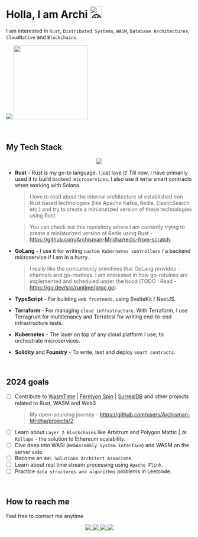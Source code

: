 # Holla, I am Archi <img src="https://fonts.gstatic.com/s/e/notoemoji/latest/1f609/512.gif" alt="😉" width="32" height="32">

I am interested in `Rust`, `Distributed Systems`, `WASM`, `Database Architectures`, `CloudNative` and `Blockchains`.

<p>
   <img src="https://api.githubtrends.io/user/svg/Archisman-Mridha/repos?time_range=three_months&group=other&loc_metric=changed&theme=classic" />
  <img src="https://api.githubtrends.io/user/svg/Archisman-Mridha/langs?time_range=three_months&loc_metric=changed&compact=True&theme=classic" height="200" />
</p>

<br />

## My Tech Stack

<p align="center">
  <img src="https://skillicons.dev/icons?i=rust,go,terraform,typescript,solidity,linux,docker,kubernetes,aws,githubactions,kafka,postgres,redis,elasticsearch,wasm,nestjs,nextjs,react,redux,jest,svelte,vite,graphql"/>
</p>

- **Rust** - Rust is my go-to language. I just love it! Till now, I have primarily used it to build `backend microservices`. I also use it write smart contracts when working with Solana.

  > I love to read about the internal architecture of established non Rust based technologies (like Apache Kafka, Redis, ElasticSearch etc.) and try to create a miniaturized version of these technologies using Rust.

  > You can check out this repository where I am currently trying to create a miniaturized version of Redis using Rust - https://github.com/Archisman-Mridha/redis-from-scratch.

- **GoLang** - I use it for writing `custom Kubernetes controllers` / a backend microservice if I am in a hurry.

  > I really like the concurrency primitives that GoLang provides - channels and go-routines. I am interested in how go-rotuines are implemented and scheduled under the hood (TODO : Read - https://go.dev/src/runtime/proc.go).

- **TypeScript** - For building `web frontends`, using SvelteKit / NextJS.

- **Terraform** - For managing `cloud infrastructure`. With Terraform, I use Terragrunt for multitenancy and Terratest for writing end-to-end infrastructure tests.

- **Kubernetes** - The layer on top of any cloud platform I use, to orchestrate microservices.

- **Solidity** and **Foundry** - To write, test and deploy `smart contracts`.

<br />

## 2024 goals

- [ ] Contribute to [WasmTime](https://github.com/bytecodealliance/wasmtime) | [Fermyon Spin](https://github.com/fermyon/spin) | [SurrealDB](https://github.com/surrealdb/surrealdb) and other projects related to Rust, WASM and Web3
  > My open-sourcing journey - https://github.com/users/Archisman-Mridha/projects/2
- [ ] Learn about `Layer 2 Blockchains` like Arbitrum and Polygon Mattic | `ZK Rollups` - the solution to Ethereum scalability.
- [ ] Dive deep into WASI (`WebAssembly System Interface`) and WASM on the server side.
- [ ] Become an `AWS Solutions Architect Associate`.
- [ ] Learn about real time stream processing using `Apache Flink`.
- [ ] Practice `data structures and algorithms` problems in Leetcode.

<br />

## How to reach me

Feel free to contact me anytime

<p align="center">
  <a href="https://twitter.com/__noob__coder__">
    <img src="https://skillicons.dev/icons?i=twitter"/>
  </a>
  <a href="https://www.linkedin.com/in/archisman-mridha-219292198/">
    <img src="https://skillicons.dev/icons?i=linkedin"/>
  </a>
  <a href="mailto:archismanmridha12345@gmail.com">
    <img src="https://img.icons8.com/fluency/48/000000/mail.png"/>
  </a>
  <a href="https://www.instagram.com/__noob__coder__">
   <img src="https://skillicons.dev/icons?i=instagram" />
  </a>
</p>
